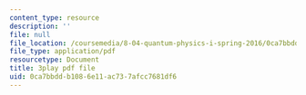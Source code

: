 ```yaml
---
content_type: resource
description: ''
file: null
file_location: /coursemedia/8-04-quantum-physics-i-spring-2016/0ca7bbddb1086e11ac737afcc7681df6_-UgQEHHXTRM.pdf
file_type: application/pdf
resourcetype: Document
title: 3play pdf file
uid: 0ca7bbdd-b108-6e11-ac73-7afcc7681df6
---
```

